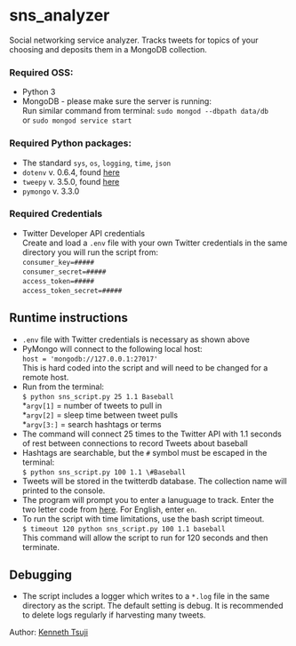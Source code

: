 # sns_analyzer
Social networking service analyzer.  Tracks tweets for topics of your choosing and deposits them in a MongoDB collection.

### Required OSS:
* Python 3
* MongoDB - please make sure the server is running:  
Run similar command from terminal:
`sudo mongod --dbpath data/db`  
or
`sudo mongod service start`

### Required Python packages:
* The standard `sys`, `os`, `logging`, `time`, `json`
* `dotenv`  v. 0.6.4, found [here](https://github.com/theskumar/python-dotenv)
* `tweepy`  v. 3.5.0, found [here](https://github.com/tweepy/tweepy)
* `pymongo`  v. 3.3.0

### Required Credentials
* Twitter Developer API credentials  
Create and load a `.env` file with your own Twitter credentials in the same directory you will run the script from:  
`consumer_key=#####`  
`consumer_secret=#####`   
`access_token=#####`  
`access_token_secret=#####`

## Runtime instructions
* `.env` file with Twitter credentials is necessary as shown above
* PyMongo will connect to the following local host:  
`host = 'mongodb://127.0.0.1:27017'`  
This is hard coded into the script and will need to be changed for a remote host.  
* Run from the terminal:  
    `$ python sns_script.py 25 1.1 Baseball`  
    *`argv[1]` = number of tweets to pull in  
    *`argv[2]` = sleep time between tweet pulls  
    *`argv[3:]` = search hashtags or terms  
* The command will connect 25 times to the Twitter API with 1.1 seconds of rest between connections to record Tweets about baseball
* Hashtags are searchable, but the `#` symbol must be escaped in the terminal:  
    `$ python sns_script.py 100 1.1 \#Baseball`
* Tweets will be stored in the twitterdb database.  The collection name will printed to the console.
* The program will prompt you to enter a lanuguage to track.  Enter the two letter code from [here](https://dev.twitter.com/rest/reference/get/help/languages).  For English, enter `en`.
* To run the script with time limitations, use the bash script timeout.  
    `$ timeout 120 python sns_script.py 100 1.1 baseball`  
    This command will allow the script to run for 120 seconds and then terminate.

## Debugging
* The script includes a logger which writes to a `*.log` file in the same directory as the script.  The default setting is debug.  It is recommended to delete logs regularly if harvesting many tweets.  

Author: [Kenneth Tsuji](https://github.com/KT12)
